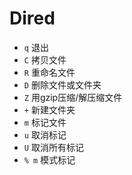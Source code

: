 # Dired

- `q` 退出
- `C` 拷贝文件
- `R` 重命名文件
- `D` 删除文件或文件夹
- `Z` 用gzip压缩/解压缩文件
- `+` 新建文件夹
- `m` 标记文件
- `u` 取消标记
- `U` 取消所有标记
- `% m` 模式标记